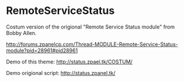 RemoteServiceStatus
===================

Costum version of the origional "Remote Service Status module" from Bobby Allen.

http://forums.zpanelcp.com/Thread-MODULE-Remote-Service-Status-module?pid=28961#pid28961

Demo of this theme: http://status.zpael.tk/COSTUM/

Demo origional script: http://status.zpanel.tk/
